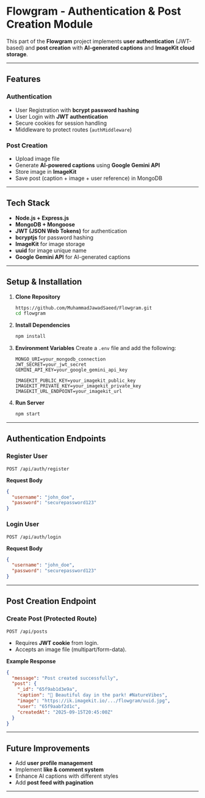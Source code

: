# Flowgram - Authentication & Post Creation Module

This part of the **Flowgram** project implements **user authentication** (JWT-based) and **post creation** with **AI-generated captions** and **ImageKit cloud storage**.  

---

##  Features

###  Authentication
- User Registration with **bcrypt password hashing**
- User Login with **JWT authentication**
- Secure cookies for session handling
- Middleware to protect routes (`authMiddleware`)

###  Post Creation
- Upload image file
- Generate **AI-powered captions** using **Google Gemini API**
- Store image in **ImageKit**
- Save post (caption + image + user reference) in MongoDB

---


##  Tech Stack
- **Node.js + Express.js**
- **MongoDB + Mongoose**
- **JWT (JSON Web Tokens)** for authentication
- **bcryptjs** for password hashing
- **ImageKit** for image storage
- **uuid** for image unique name
- **Google Gemini API** for AI-generated captions

---

## Setup & Installation

1. **Clone Repository**
   ```bash
   https://github.com/MuhammadJawadSaeed/Flowgram.git
   cd flowgram
   ```

2. **Install Dependencies**
   ```bash
   npm install
   ```

3. **Environment Variables**
   Create a `.env` file and add the following:
   ```env
   MONGO_URI=your_mongodb_connection
   JWT_SECRET=your_jwt_secret
   GEMINI_API_KEY=your_google_gemini_api_key

   IMAGEKIT_PUBLIC_KEY=your_imagekit_public_key
   IMAGEKIT_PRIVATE_KEY=your_imagekit_private_key
   IMAGEKIT_URL_ENDPOINT=your_imagekit_url
   ```

4. **Run Server**
   ```bash
   npm start
   ```

---

##  Authentication Endpoints

### Register User
```http
POST /api/auth/register
```
**Request Body**
```json
{
  "username": "john_doe",
  "password": "securepassword123"
}
```

### Login User
```http
POST /api/auth/login
```
**Request Body**
```json
{
  "username": "john_doe",
  "password": "securepassword123"
}
```

---

##  Post Creation Endpoint

### Create Post (Protected Route)
```http
POST /api/posts
```
- Requires **JWT cookie** from login.
- Accepts an image file (multipart/form-data).

**Example Response**
```json
{
  "message": "Post created successfully",
  "post": {
    "_id": "65f9ab1d3e9a",
    "caption": "🌸 Beautiful day in the park! #NatureVibes",
    "image": "https://ik.imagekit.io/.../flowgram/uuid.jpg",
    "user": "65f9aabf2d1c",
    "createdAt": "2025-09-15T20:45:00Z"
  }
}
```

---

## Future Improvements
- Add **user profile management**
- Implement **like & comment system**
- Enhance AI captions with different styles
- Add **post feed with pagination**

---

